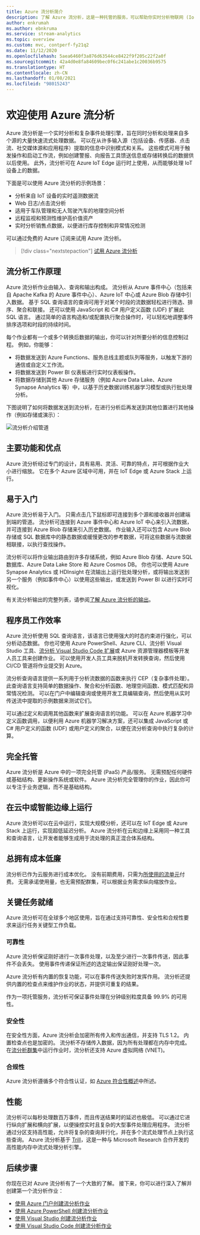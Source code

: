 ```yaml
---
title: Azure 流分析简介
description: 了解 Azure 流分析，这是一种托管的服务，可以帮助你实时分析物联网 (IoT) 提供的流式数据。
author: enkrumah
ms.author: ebnkruma
ms.service: stream-analytics
ms.topic: overview
ms.custom: mvc, contperf-fy21q2
ms.date: 11/12/2020
ms.openlocfilehash: 5aea6460f3a876d63544ce8422f9f205c22f2a0f
ms.sourcegitcommit: 42a4d0e8fa84609bec0f6c241abe1c20036b9575
ms.translationtype: HT
ms.contentlocale: zh-CN
ms.lasthandoff: 01/08/2021
ms.locfileid: "98015243"
---
```

# <a name="welcome-to-azure-stream-analytics"></a>欢迎使用 Azure 流分析

Azure 流分析是一个实时分析和复杂事件处理引擎，旨在同时分析和处理来自多个源的大量快速流式处理数据。 可以在从许多输入源（包括设备、传感器、点击流、社交媒体源和应用程序）提取的信息中识别模式和关系。 这些模式可用于触发操作和启动工作流，例如创建警报、向报告工具馈送信息或存储转换后的数据供以后使用。 此外，流分析可在 Azure IoT Edge 运行时上使用，从而能够处理 IoT 设备上的数据。

下面是可以使用 Azure 流分析的示例场景：

* 分析来自 IoT 设备的实时遥测数据流
* Web 日志/点击流分析
* 适用于车队管理和无人驾驶汽车的地理空间分析
* 远程监视和预测性维护高价值资产
* 实时分析销售点数据，以便进行库存控制和异常情况检测

可以通过免费的 Azure 订阅来试用 Azure 流分析。

> [!div class="nextstepaction"]
> [试用 Azure 流分析](https://azure.microsoft.com/services/stream-analytics/)

## <a name="how-does-stream-analytics-work"></a>流分析工作原理

Azure 流分析作业由输入、查询和输出构成。 流分析从 Azure 事件中心（包括来自 Apache Kafka 的 Azure 事件中心）、Azure IoT 中心或 Azure Blob 存储中引入数据。 基于 SQL 查询语言的查询可用于对某个时段的流数据轻松进行筛选、排序、聚合和联接。 还可以使用 JavaScript 和 C# 用户定义函数 (UDF) 扩展此 SQL 语言。 通过简单的语言构造和/或配置执行聚合操作时，可以轻松地调整事件排序选项和时段的持续时间。

每个作业都有一个或多个转换后数据的输出，你可以针对所要分析的信息控制过程。 例如，你能够：

* 将数据发送到 Azure Functions、服务总线主题或队列等服务，以触发下游的通信或自定义工作流。
* 将数据发送到 Power BI 仪表板进行实时仪表板操作。
* 将数据存储到其他 Azure 存储服务（例如 Azure Data Lake、Azure Synapse Analytics 等）中，以基于历史数据训练机器学习模型或执行批处理分析。

下图说明了如何将数据发送到流分析，在进行分析后再发送到其他位置进行其他操作（例如存储或演示）：

![流分析介绍管道](./media/stream-analytics-introduction/stream-analytics-e2e-pipeline.png)

## <a name="key-capabilities-and-benefits"></a>主要功能和优点

Azure 流分析经过专门的设计，具有易用、灵活、可靠的特点，并可根据作业大小进行缩放。 它在多个 Azure 区域中可用，并在 IoT Edge 或 Azure Stack 上运行。

## <a name="ease-of-getting-started"></a>易于入门

Azure 流分析易于入门。 只需点击几下鼠标即可连接到多个源和接收器并创建端到端的管道。 流分析可连接到 Azure 事件中心和 Azure IoT 中心来引入流数据，并可连接到 Azure Blob 存储来引入历史数据。 作业输入还可以包含 Azure Blob 存储或 SQL 数据库中的静态数据或缓慢更改的参考数据，可将这些数据与流数据相联接，以执行查找操作。

流分析可以将作业输出路由到许多存储系统，例如 Azure Blob 存储、Azure SQL 数据库、Azure Data Lake Store 和 Azure Cosmos DB。 你也可以使用 Azure Synapse Analytics 或 HDInsight 在流输出上运行批处理分析，或将输出发送到另一个服务（例如事件中心）以使用这些输出，或发送到 Power BI 以进行实时可视化。

有关流分析输出的完整列表，请参阅[了解 Azure 流分析的输出](stream-analytics-define-outputs.md)。

## <a name="programmer-productivity"></a>程序员工作效率

Azure 流分析使用 SQL 查询语言，该语言已使用强大的时态约束进行强化，可以分析动态数据。 你也可使用 Azure PowerShell、Azure CLI、流分析 Visual Studio 工具、[流分析 Visual Studio Code 扩展](quick-create-visual-studio-code.md)或 Azure 资源管理器模板等开发人员工具来创建作业。 可以使用开发人员工具来脱机开发转换查询，然后使用 CI/CD 管道将作业提交到 Azure。

流分析查询语言提供一系列用于分析流数据的函数来执行 CEP（复杂事件处理）。 此查询语言支持简单的数据操作、聚合和分析函数、地理空间函数、模式匹配和异常情况检测。 可以在门户中编辑查询或使用开发工具编辑查询，然后使用从实时传送流中提取的示例数据来测试它们。

可以通过定义和调用其他函数来扩展查询语言的功能。 可以在 Azure 机器学习中定义函数调用，以便利用 Azure 机器学习解决方案，还可以集成 JavaScript 或 C# 用户定义的函数 (UDF) 或用户定义的聚合，以便在流分析查询中执行复杂的计算。

## <a name="fully-managed"></a>完全托管

Azure 流分析是 Azure 中的一项完全托管 (PaaS) 产品/服务。 无需预配任何硬件或基础结构、更新操作系统或软件。 Azure 流分析完全管理你的作业，因此你可以专注于业务逻辑，而不是基础结构。


## <a name="run-in-the-cloud-or-on-the-intelligent-edge"></a>在云中或智能边缘上运行

Azure 流分析可以在云中运行，实现大规模分析，还可以在 IoT Edge 或 Azure Stack 上运行，实现超低延迟分析。 Azure 流分析在云和边缘上采用同一种工具和查询语言，让开发者能够生成用于流处理的真正混合体系结构。 

## <a name="low-total-cost-of-ownership"></a>总拥有成本低廉

流分析已作为云服务进行成本优化。 没有前期费用，只需为[所使用的流单元](stream-analytics-streaming-unit-consumption.md)付费。 无需承诺使用量，也无需预配群集，可以根据业务需求纵向缩放作业。

## <a name="mission-critical-ready"></a>关键任务就绪

Azure 流分析可在全球多个地区使用，旨在通过支持可靠性、安全性和合规性要求来运行任务关键型工作负载。

### <a name="reliability"></a>可靠性

Azure 流分析保证刚好进行一次事件处理，以及至少进行一次事件传送，因此事件不会丢失。 使用事件传递保证所述的选定输出保证刚好处理一次。

Azure 流分析有内置的恢复功能，可以在事件传送失败时发挥作用。 流分析还提供内置的检查点来维护作业的状态，并提供可重复的结果。

作为一项托管服务，流分析可保证事件处理在分钟级别粒度具备 99.9% 的可用性。 

### <a name="security"></a>安全性

在安全性方面，Azure 流分析会加密所有传入和传出通信，并支持 TLS 1.2。 内置检查点也是加密的。 流分析不存储传入数据，因为所有处理都在内存中完成。 在[流分析群集](./cluster-overview.md)中运行作业时，流分析还支持 Azure 虚拟网络 (VNET)。

### <a name="compliance"></a>合规性

Azure 流分析遵循多个符合性认证，如 [Azure 符合性概述](https://gallery.technet.microsoft.com/Overview-of-Azure-c1be3942)中所述。 

## <a name="performance"></a>性能

流分析可以每秒处理数百万事件，而且传送结果时的延迟也极低。 可以通过它进行纵向扩展和横向扩展，以便操控实时且复杂的大型事件处理应用程序。 流分析通过分区支持高性能，允许将复杂的查询并行化，并在多个流式处理节点上执行这些查询。 Azure 流分析基于 [Trill](https://github.com/Microsoft/Trill)，这是一种与 Microsoft Research 合作开发的高性能内存中流式处理分析引擎。

## <a name="next-steps"></a>后续步骤

你现在已对 Azure 流分析有了一个大致的了解。 接下来，你可以进行深入了解并创建第一个流分析作业：

* [使用 Azure 门户创建流分析作业](stream-analytics-quick-create-portal.md)
* [使用 Azure PowerShell 创建流分析作业](stream-analytics-quick-create-powershell.md)
* [使用 Visual Studio 创建流分析作业](stream-analytics-quick-create-vs.md)
* [使用 Visual Studio Code 创建流分析作业](quick-create-visual-studio-code.md)
